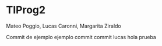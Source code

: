 # TIProg2
Mateo Poggio, Lucas Caronni, Margarita Ziraldo

Commit de ejemplo
ejemplo commit
commit lucas
hola prueba
